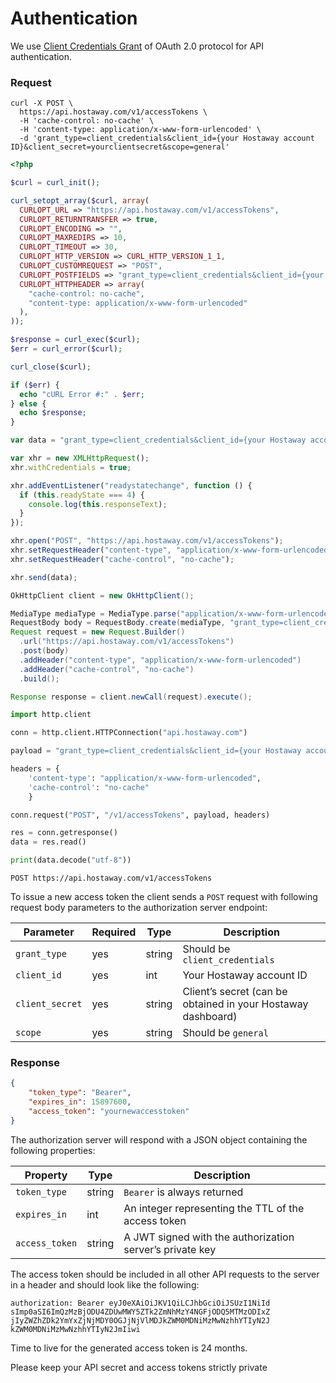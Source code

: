 # Authentication

We use [Client Credentials Grant](https://tools.ietf.org/html/rfc6749#page-40) of OAuth 2.0 protocol for API authentication. 

### Request

```shell
curl -X POST \
  https://api.hostaway.com/v1/accessTokens \
  -H 'cache-control: no-cache' \
  -H 'content-type: application/x-www-form-urlencoded' \
  -d 'grant_type=client_credentials&client_id={your Hostaway account ID}&client_secret=yourclientsecret&scope=general'
```

```php
<?php

$curl = curl_init();

curl_setopt_array($curl, array(
  CURLOPT_URL => "https://api.hostaway.com/v1/accessTokens",
  CURLOPT_RETURNTRANSFER => true,
  CURLOPT_ENCODING => "",
  CURLOPT_MAXREDIRS => 10,
  CURLOPT_TIMEOUT => 30,
  CURLOPT_HTTP_VERSION => CURL_HTTP_VERSION_1_1,
  CURLOPT_CUSTOMREQUEST => "POST",
  CURLOPT_POSTFIELDS => "grant_type=client_credentials&client_id={your Hostaway account ID}&client_secret=3e58c1cee59edd616b9c060035db664c35c970e320577314c07535be87041a5d&scope=general",
  CURLOPT_HTTPHEADER => array(
    "cache-control: no-cache",
    "content-type: application/x-www-form-urlencoded"
  ),
));

$response = curl_exec($curl);
$err = curl_error($curl);

curl_close($curl);

if ($err) {
  echo "cURL Error #:" . $err;
} else {
  echo $response;
}
```

```javascript
var data = "grant_type=client_credentials&client_id={your Hostaway account ID}&client_secret=3e58c1cee59edd616b9c060035db664c35c970e320577314c07535be87041a5d&scope=general";

var xhr = new XMLHttpRequest();
xhr.withCredentials = true;

xhr.addEventListener("readystatechange", function () {
  if (this.readyState === 4) {
    console.log(this.responseText);
  }
});

xhr.open("POST", "https://api.hostaway.com/v1/accessTokens");
xhr.setRequestHeader("content-type", "application/x-www-form-urlencoded");
xhr.setRequestHeader("cache-control", "no-cache");

xhr.send(data);
```

```java
OkHttpClient client = new OkHttpClient();

MediaType mediaType = MediaType.parse("application/x-www-form-urlencoded");
RequestBody body = RequestBody.create(mediaType, "grant_type=client_credentials&client_id={your Hostaway account ID}&client_secret=3e58c1cee59edd616b9c060035db664c35c970e320577314c07535be87041a5d&scope=general");
Request request = new Request.Builder()
  .url("https://api.hostaway.com/v1/accessTokens")
  .post(body)
  .addHeader("content-type", "application/x-www-form-urlencoded")
  .addHeader("cache-control", "no-cache")
  .build();

Response response = client.newCall(request).execute();
```

```python
import http.client

conn = http.client.HTTPConnection("api.hostaway.com")

payload = "grant_type=client_credentials&client_id={your Hostaway account ID}&client_secret=3e58c1cee59edd616b9c060035db664c35c970e320577314c07535be87041a5d&scope=general"

headers = {
    'content-type': "application/x-www-form-urlencoded",
    'cache-control': "no-cache"
    }

conn.request("POST", "/v1/accessTokens", payload, headers)

res = conn.getresponse()
data = res.read()

print(data.decode("utf-8"))
```

`POST https://api.hostaway.com/v1/accessTokens`

To issue a new access token the client sends a `POST` request with following request body parameters to the 
authorization server endpoint:

Parameter | Required | Type | Description
--------- | -------- | ---- | -----------
`grant_type` | yes | string | Should be `client_credentials`
`client_id` | yes | int | Your Hostaway account ID
`client_secret` | yes | string | Client’s secret (can be obtained in your Hostaway dashboard)
`scope` | yes | string | Should be `general`

### Response

```json
{
    "token_type": "Bearer",
    "expires_in": 15897600,
    "access_token": "yournewaccesstoken"
}
```

The authorization server will respond with a JSON object containing the following properties:

Property | Type | Description
-------- | ---- | ----------- 
`token_type` | string | `Bearer` is always returned
`expires_in` | int | An integer representing the TTL of the access token
`access_token` | string | A JWT signed with the authorization server’s private key

The access token should be included in all other API requests to the server in a header and should look like the following:

`authorization: Bearer eyJ0eXAiOiJKV1QiLCJhbGciOiJSUzI1NiId
sImp0aSI6ImQzMzBjODU4ZDUwMWY5ZTk2ZmNhMzY4NGFjODQ5MTMzODIxZ
jIyZWZhZDk2YmYxZjNjMDY0OGJjNjVlMDJkZWM0MDNiMzMwNzhhYTIyN2J
kZWM0MDNiMzMwNzhhYTIyN2JmIiwi`

Time to live for the generated access token is 24 months.

<aside class="warning">
Please keep your API secret and access tokens strictly private
</aside>
